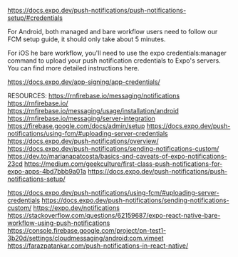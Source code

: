 https://docs.expo.dev/push-notifications/push-notifications-setup/#credentials

For Android, both managed and bare workflow users need to follow our FCM setup guide, it should only take about 5 minutes.

For iOS he bare workflow, you'll need to use the expo credentials:manager command to upload your push notification credentials to Expo's servers. You can find more detailed instructions here.


https://docs.expo.dev/app-signing/app-credentials/


RESOURCES:
https://rnfirebase.io/messaging/notifications
https://rnfirebase.io/
https://rnfirebase.io/messaging/usage/installation/android
https://rnfirebase.io/messaging/server-integration
https://firebase.google.com/docs/admin/setup
https://docs.expo.dev/push-notifications/using-fcm/#uploading-server-credentials
https://docs.expo.dev/push-notifications/overview/
https://docs.expo.dev/push-notifications/sending-notifications-custom/
https://dev.to/marianapatcosta/basics-and-caveats-of-expo-notifications-23cd
https://medium.com/geekculture/first-class-push-notifications-for-expo-apps-4bd7bbb9a01a
https://docs.expo.dev/push-notifications/push-notifications-setup/


https://docs.expo.dev/push-notifications/using-fcm/#uploading-server-credentials
https://docs.expo.dev/push-notifications/sending-notifications-custom/
https://expo.dev/notifications
https://stackoverflow.com/questions/62159687/expo-react-native-bare-workflow-using-push-notifications
https://console.firebase.google.com/project/pn-test1-3b20d/settings/cloudmessaging/android:com.vimeet
https://farazpatankar.com/push-notifications-in-react-native/
